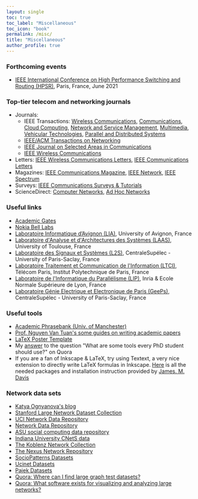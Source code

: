 ```yaml
---
layout: single
toc: true
toc_label: "Miscellaneous"
toc_icon: "book"
permalink: /misc/
title: "Miscellaneous"
author_profile: true
---
```



### Forthcoming events 
* [IEEE International Conference on High Performance Switching and Routing (HPSR)](https://hpsr2021.ieee-hpsr.org/), Paris, France, June 2021
 
### Top-tier telecom and networking journals
* Journals:
  * IEEE Transactions: [Wireless Communications](http://ieeexplore.ieee.org/xpl/tocresult.jsp?isnumber=4656680), 
 [Communications](http://ieeexplore.ieee.org/xpl/tocresult.jsp?isnumber=5497975), 
 [Cloud Computing](http://ieeexplore.ieee.org/xpl/RecentIssue.jsp?punumber=6245519), 
 [Network and Service Management](http://ieeexplore.ieee.org/xpl/RecentIssue.jsp?punumber=4275028), 
 [Multimedia](http://ieeexplore.ieee.org/xpl/RecentIssue.jsp?punumber=6046), 
 [Vehicular Technologies](http://ieeexplore.ieee.org/xpl/tocresult.jsp?isnumber=4356907), [Parallel and Distributed Systems](https://ieeexplore.ieee.org/xpl/RecentIssue.jsp?punumber=71)  
  * [IEEE/ACM Transactions on Networking](http://ieeexplore.ieee.org/xpl/RecentIssue.jsp?punumber=90) 
  * [IEEE Journal on Selected Areas in Communications](http://ieeexplore.ieee.org/xpl/RecentIssue.jsp?punumber=49) 
  * [IEEE Wireless Communications](http://ieeexplore.ieee.org/xpl/tocresult.jsp?isnumber=7593426) 
* Letters: [IEEE Wireless Communications Letters](http://ieeexplore.ieee.org/xpl/tocresult.jsp?isnumber=6065724),
[IEEE Communications Letters](http://ieeexplore.ieee.org/xpl/tocresult.jsp?isnumber=5534602) 
* Magazines: [IEEE Communications Magazine](http://ieeexplore.ieee.org/xpl/tocresult.jsp?isnumber=7593423),
[IEEE Network](http://ieeexplore.ieee.org/xpl/tocresult.jsp?isnumber=7593428), 
[IEEE Spectrum](https://spectrum.ieee.org/) 
* Surveys: [IEEE Communications Surveys & Tutorials](http://ieeexplore.ieee.org/xpl/RecentIssue.jsp?punumber=9739) 
* ScienceDirect: [Computer Networks](http://www.sciencedirect.com/science/journal/aip/13891286), 
[Ad Hoc Networks](http://www.sciencedirect.com/science/journal/15708705?sdc=1)

### Useful links
* [Academic Gates](https://www.academicgates.com/)
* [Nokia Bell Labs](https://www.bell-labs.com/) 
* [Laboratoire Informatique d’Avignon (LIA)](https://lia.univ-avignon.fr/), University of Avignon, France
* [Laboratoire d'Analyse et d'Architectures des Systèmes (LAAS)](https://www.laas.fr/public/), University of Toulouse, France
* [Laboratoire des Signaux et Systèmes (L2S)](http://www.l2s.centralesupelec.fr/), CentraleSupélec - University of Paris-Saclay, France
* [Laboratoire Traitement et Communication de l'Information (LTCI)](https://ltci.telecom-paristech.fr/en/), Télécom Paris, Institut Polytechnique de Paris, France
* [Laboratoire de l'Informatique du Parallélisme (LIP)](http://www.ens-lyon.fr/LIP/), Inria & Ecole Normale Supérieure de Lyon, France
* [Laboratoire Génie Electrique et Electronique de Paris (GeePs)](http://www.lgep.supelec.fr/), CentraleSupélec - University of Paris-Saclay, France

### Useful tools
* [Academic Phrasebank (Univ. of Manchester)](http://www.phrasebank.manchester.ac.uk/)
* [Prof. Nguyen Van Tuan's some guides on writing academic papers](http://tuanvannguyen.blogspot.fr/) 
* [LaTeX Poster Template](http://www.brian-amberg.de/uni/poster/) 
* My [answer](https://www.quora.com/What-are-some-tools-every-PhD-student-should-use/answer/Trung-15) to the question "What are some tools every PhD student should use?" on Quora 
* If you are a fan of Inkscape & LaTeX, try using Textext, a very nice extension to directly write LaTeX formulas in Inkscape. [Here](http://www.mediafire.com/file/d00x529v00iwkas/Textext_full.zip) is all the needed packages and installation instruction provided by [James. M. Davis](http://people.orie.cornell.edu/jmd388/)

### Network data sets
* [Katya Ognyanova's blog](http://kateto.net/2016/05/network-datasets/)
* [Stanford Large Network Dataset Collection](http://snap.stanford.edu/data/index.html)
* [UCI Network Data Repository](http://networkdata.ics.uci.edu/index.php)
* [Network Data Repository](http://networkrepository.com/)
* [ASU social computing data repository](http://socialcomputing.asu.edu/pages/datasets)
* [Indiana University CNetS data](http://cnets.indiana.edu/resources/data-repository/)
* [The Koblenz Network Collection](http://konect.uni-koblenz.de/)
* [The Nexus Network Repository](http://nexus.igraph.org/)
* [SocioPatterns Datasets](http://www.sociopatterns.org/datasets/)
* [Ucinet Datasets](https://sites.google.com/site/ucinetsoftware/datasets)
* [Pajek Datasets](http://vlado.fmf.uni-lj.si/pub/networks/data/)
* [Quora: Where can I find large graph test datasets?](https://www.quora.com/Where-can-I-find-large-graph-test-datasets)
* [Quora: What software exists for visualizing and analyzing large networks?](https://www.quora.com/What-software-exists-for-visualizing-and-analyzing-large-networks)
